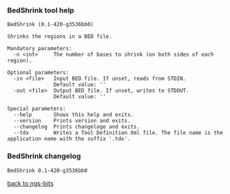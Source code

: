 ### BedShrink tool help
	BedShrink (0.1-420-g3536bb0)
	
	Shrinks the regions in a BED file.
	
	Mandatory parameters:
	  -n <int>     The number of bases to shrink (on both sides of each region).
	
	Optional parameters:
	  -in <file>   Input BED file. If unset, reads from STDIN.
	               Default value: ''
	  -out <file>  Output BED file. If unset, writes to STDOUT.
	               Default value: ''
	
	Special parameters:
	  --help       Shows this help and exits.
	  --version    Prints version and exits.
	  --changelog  Prints changeloge and exits.
	  --tdx        Writes a Tool Definition Xml file. The file name is the application name with the suffix '.tdx'.
	
### BedShrink changelog
	BedShrink 0.1-420-g3536bb0
	
[back to ngs-bits](https://github.com/imgag/ngs-bits)